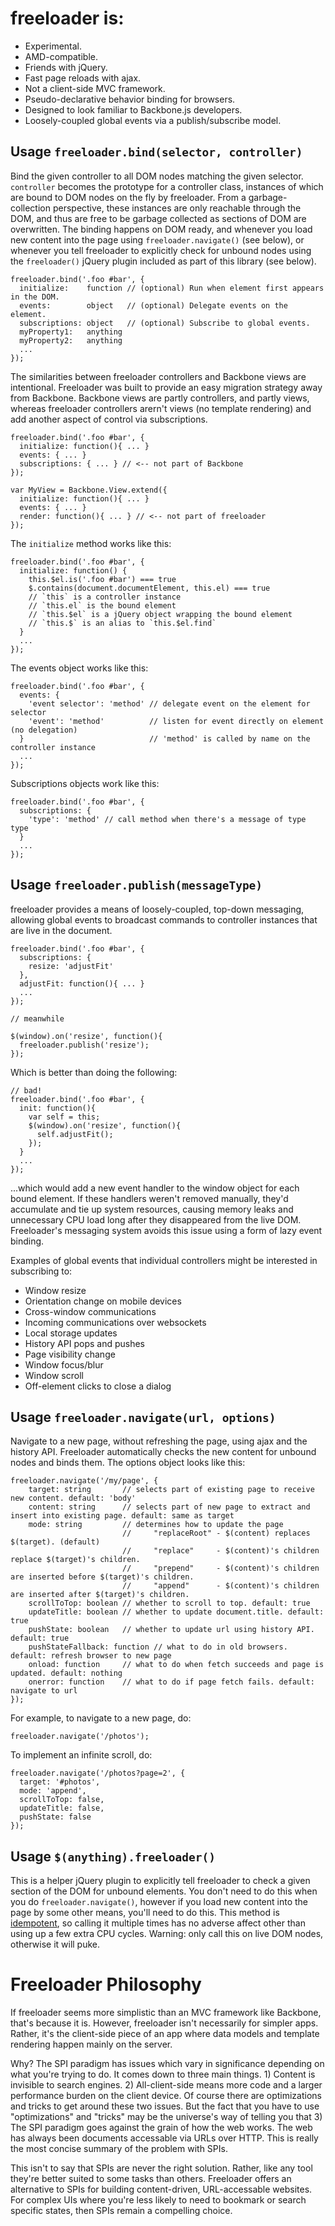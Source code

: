 # freeloader is:

 * Experimental.
 * AMD-compatible.
 * Friends with jQuery.
 * Fast page reloads with ajax.
 * Not a client-side MVC framework.
 * Pseudo-declarative behavior binding for browsers.
 * Designed to look familiar to Backbone.js developers.
 * Loosely-coupled global events via a publish/subscribe model.

## Usage `freeloader.bind(selector, controller)`

Bind the given controller to all DOM nodes matching the given selector. `controller` becomes the prototype for a controller class, instances of which are bound to DOM nodes on the fly by freeloader. From a garbage-collection perspective, these instances are only reachable through the DOM, and thus are free to be garbage collected as sections of DOM are overwritten. The binding happens on DOM ready, and whenever you load new content into the page using `freeloader.navigate()` (see below), or whenever you tell freeloader to explicitly check for unbound nodes using the `freeloader()` jQuery plugin included as part of this library (see below).

    freeloader.bind('.foo #bar', {
      initialize:    function // (optional) Run when element first appears in the DOM.
      events:        object   // (optional) Delegate events on the element.
      subscriptions: object   // (optional) Subscribe to global events.
      myProperty1:   anything
      myProperty2:   anything
      ...
    });

The similarities between freeloader controllers and Backbone views are intentional. Freeloader was built to provide an easy migration strategy away from Backbone. Backbone views are partly controllers, and partly views, whereas freeloader controllers arern't views (no template rendering) and add another aspect of control via subscriptions.

    freeloader.bind('.foo #bar', {
      initialize: function(){ ... }
      events: { ... }
      subscriptions: { ... } // <-- not part of Backbone
    });

    var MyView = Backbone.View.extend({
      initialize: function(){ ... }
      events: { ... }
      render: function(){ ... } // <-- not part of freeloader
    });

The `initialize` method works like this:

    freeloader.bind('.foo #bar', {
      initialize: function() {
        this.$el.is('.foo #bar') === true
        $.contains(document.documentElement, this.el) === true
        // `this` is a controller instance
        // `this.el` is the bound element
        // `this.$el` is a jQuery object wrapping the bound element
        // `this.$` is an alias to `this.$el.find`
      }
      ...
    });

The events object works like this:

    freeloader.bind('.foo #bar', {
      events: {
        'event selector': 'method' // delegate event on the element for selector
        'event': 'method'          // listen for event directly on element (no delegation)
      }                            // 'method' is called by name on the controller instance
      ...
    });

Subscriptions objects work like this:

    freeloader.bind('.foo #bar', {
      subscriptions: {
        'type': 'method' // call method when there's a message of type type
      }
      ...
    });

## Usage `freeloader.publish(messageType)`

freeloader provides a means of loosely-coupled, top-down messaging, allowing global events to broadcast commands to controller instances that are live in the document.

    freeloader.bind('.foo #bar', {
      subscriptions: {
        resize: 'adjustFit'
      },
      adjustFit: function(){ ... }
      ...
    });

    // meanwhile

    $(window).on('resize', function(){
      freeloader.publish('resize');
    });

Which is better than doing the following:

    // bad!
    freeloader.bind('.foo #bar', {
      init: function(){
        var self = this;
        $(window).on('resize', function(){
          self.adjustFit();
        });
      }
      ...
    });

...which would add a new event handler to the window object for each bound element. If these handlers weren't removed manually, they'd accumulate and tie up system resources, causing memory leaks and unnecessary CPU load long after they disappeared from the live DOM. Freeloader's messaging system avoids this issue using a form of lazy event binding.

Examples of global events that individual controllers might be interested in subscribing to:

 * Window resize
 * Orientation change on mobile devices
 * Cross-window communications
 * Incoming communications over websockets
 * Local storage updates
 * History API pops and pushes
 * Page visibility change
 * Window focus/blur
 * Window scroll
 * Off-element clicks to close a dialog

## Usage `freeloader.navigate(url, options)`

Navigate to a new page, without refreshing the page, using ajax and the history API. Freeloader automatically checks the new content for unbound nodes and binds them. The options object looks like this:

    freeloader.navigate('/my/page', {
        target: string       // selects part of existing page to receive new content. default: 'body'
        content: string      // selects part of new page to extract and insert into existing page. default: same as target
        mode: string         // determines how to update the page
                             //     "replaceRoot" - $(content) replaces $(target). (default)
                             //     "replace"     - $(content)'s children replace $(target)'s children.
                             //     "prepend"     - $(content)'s children are inserted before $(target)'s children.
                             //     "append"      - $(content)'s children are inserted after $(target)'s children.
        scrollToTop: boolean // whether to scroll to top. default: true
        updateTitle: boolean // whether to update document.title. default: true
        pushState: boolean   // whether to update url using history API. default: true
        pushStateFallback: function // what to do in old browsers. default: refresh browser to new page
        onload: function     // what to do when fetch succeeds and page is updated. default: nothing
        onerror: function    // what to do if page fetch fails. default: navigate to url
    });

For example, to navigate to a new page, do:

    freeloader.navigate('/photos');

To implement an infinite scroll, do:

    freeloader.navigate('/photos?page=2', {
      target: '#photos',
      mode: 'append',
      scrollToTop: false,
      updateTitle: false,
      pushState: false
    });

## Usage `$(anything).freeloader()`

This is a helper jQuery plugin to explicitly tell freeloader to check a given section of the DOM for unbound elements. You don't need to do this when you do `freeloader.navigate()`, however if you load new content into the page by some other means, you'll need to do this. This method is [idempotent](http://en.wikipedia.org/wiki/Idempotence), so calling it multiple times has no adverse affect other than using up a few extra CPU cycles. Warning: only call this on live DOM nodes, otherwise it will puke.

# Freeloader Philosophy

If freeloader seems more simplistic than an MVC framework like Backbone, that's because it is. However, freeloader isn't necessarily for simpler apps. Rather, it's the client-side piece of an app where data models and template rendering happen mainly on the server. 

Why? The SPI paradigm has issues which vary in significance depending on what you're trying to do. It comes down to three main things. 1) Content is invisible to search engines. 2) All-client-side means more code and a larger performance burden on the client device. Of course there are optimizations and tricks to get around these two issues. But the fact that you have to use "optimizations" and "tricks" may be the universe's way of telling you that 3) The SPI paradigm goes against the grain of how the web works. The web has always been documents accessable via URLs over HTTP. This is really the most concise summary of the problem with SPIs.

This isn't to say that SPIs are never the right solution. Rather, like any tool they're better suited to some tasks than others. Freeloader offers an alternative to SPIs for building content-driven, URL-accessable websites. For complex UIs where you're less likely to need to bookmark or search specific states, then SPIs remain a compelling choice.








